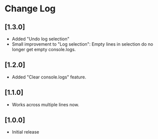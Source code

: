# Change Log

## [1.3.0]

- Added "Undo log selection"
- Small improvement to "Log selection": Empty lines in selection do no longer get empty console.logs.

## [1.2.0]

- Added "Clear console.logs" feature.

## [1.1.0]

- Works across multiple lines now.

## [1.0.0]

- Initial release